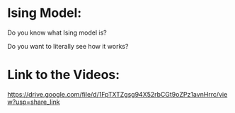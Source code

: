 # Ising Model:

  Do you know what Ising model is?
  
  Do you want to literally see how it works?
  
# Link to the Videos:

https://drive.google.com/file/d/1FpTXTZgsg94X52rbCGt9oZPz1avnHrrc/view?usp=share_link
